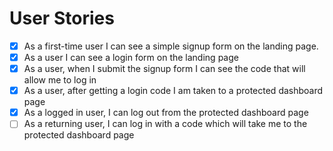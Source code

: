 # User Stories

- [x] As a first-time user I can see a simple signup form on the landing page.
- [x] As a user I can see a login form on the landing page
- [x] As a user, when I submit the signup form I can see the code that will allow me to log in
- [x] As a user, after getting a login code I am taken to a protected dashboard page
- [x] As a logged in user, I can log out from the protected dashboard page
- [ ] As a returning user, I can log in with a code which will take me to the protected dashboard page
